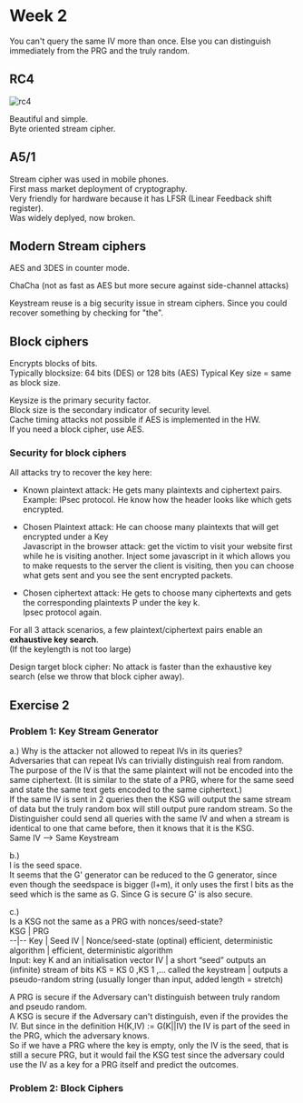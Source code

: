 # Week 2

You can't query the same IV more than once. Else you can distinguish immediately from the PRG and the truly random.

## RC4  

![rc4](https://i.imgur.com/ST9mi7i.png)  

Beautiful and simple.  
Byte oriented stream cipher.  

## A5/1  

Stream cipher was used in mobile phones.  
First mass market deployment of cryptography.  
Very friendly for hardware because it has LFSR (Linear Feedback shift register).  
Was widely deplyed, now broken.  

## Modern Stream ciphers  

AES and 3DES in counter mode.  

ChaCha (not as fast as AES but more secure against side-channel attacks)  

Keystream reuse is a big security issue in stream ciphers. Since you could recover something by checking for "the". 


## Block ciphers

Encrypts blocks of bits.  
Typically blocksize: 64 bits (DES) or 128 bits (AES)
Typical Key size = same as block size.  

Keysize is the primary security factor.   
Block size is the secondary indicator of security level.  
Cache timing attacks not possible if AES is implemented in the HW.  
If you need a block cipher, use AES.  

### Security for block ciphers  

All attacks try to recover the key here:

* Known plaintext attack: He gets many plaintexts and ciphertext pairs.  
Example: IPsec protocol. He know how the header looks like which gets encrypted.  

* Chosen Plaintext attack: He can choose many plaintexts that will get encrypted under a Key  
Javascript in the browser attack: get the victim to visit your website first while he is visiting another. Inject some javascript in it which allows you to make requests to the server the client is visiting, then you can choose what gets sent and you see the sent encrypted packets.

* Chosen ciphertext attack: He gets to choose many ciphertexts and gets the corresponding plaintexts P under the key k.  
Ipsec protocol again.  

For all 3 attack scenarios, a few plaintext/ciphertext pairs enable an **exhaustive key search**.  
(If the keylength is not too large)  

Design target block cipher: No attack is faster than the exhaustive key search (else we throw that block cipher away).  


## Exercise 2

### Problem 1: Key Stream Generator

a.) Why is the attacker not allowed to repeat IVs in its queries?  
Adversaries that can repeat IVs can trivially distinguish real from random.  
The purpose of the IV is that the same plaintext will not be encoded into the same ciphertext. (It is similar to the state of a PRG, where for the same seed and state the same text gets encoded to the same ciphertext.)  
If the same IV is sent in 2 queries then the KSG will output the same stream of data but the truly random box will still output pure random stream. So the Distinguisher could send all queries with the same IV and when a stream is identical to one that came before, then it knows that it is the KSG.  
Same IV --> Same Keystream

b.)  
l is the seed space.  
It seems that the G' generator can be reduced to the G generator, since even though the seedspace is bigger (l+m), it only uses the first l bits as the seed which is the same as G. Since G is secure G' is also secure.  

c.)  
Is a KSG not the same as a PRG with nonces/seed-state?  
KSG | PRG  
--|--
Key | Seed
IV | Nonce/seed-state (optinal)
efficient, deterministic algorithm | efficient, deterministic algorithm  
Input: key K and an initialisation vector IV |  a short “seed”
outputs an (infinite) stream of bits KS = KS 0 ,KS 1 ,... called the keystream | outputs a pseudo-random string (usually longer than input, added length = stretch)

A PRG is secure if the Adversary can't distinguish between truly random and pseudo random.  
A KSG is secure if the Adversary can't distinguish, even if the provides the IV. But since in the definition H(K,IV) := G(K||IV) the IV is part of the seed in the PRG, which the adversary knows.  
So if we have a PRG where the key is empty, only the IV is the seed, that is still a secure PRG, but it would fail the KSG test since the adversary could use the IV as a key for a PRG itself and predict the outcomes.  

### Problem 2: Block Ciphers


